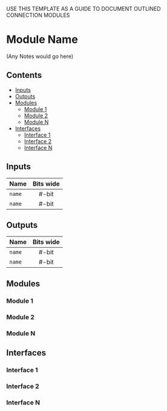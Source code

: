 USE THIS TEMPLATE AS A GUIDE TO DOCUMENT OUTLINED CONNECTION MODULES

# Module Name #
(Any Notes would go here)

## Contents
* [Inputs](#inputs)
* [Outputs](#outputs)
* [Modules](#modules)
  * [Module 1](#module1)
  * [Module 2](#module2)
  * [Module N](#moduleN)
* [Interfaces](#interfaces)
  * [Interface 1](#interface1)
  * [Interface 2](#interface2)
  * [Interface N](#interfaceN)

## Inputs
|Name|Bits wide|
|:---|:---:|
|```name```|#-bit|
|```name```|#-bit|

## Outputs
|Name|Bits wide|
|:---|:---:|
|```name```|#-bit|
|```name```|#-bit|

## Modules

### Module 1

### Module 2

### Module N

## Interfaces

### Interface 1

### Interface 2

### Interface N

